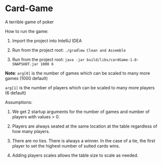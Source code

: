 # Card-Game
A terrible game of poker

How to run the game:

1. Import the project into IntelliJ IDEA

2. Run from the project root: `./gradlew Clean and Assemble`

3. Run from the project root: `java -jar build/libs/cardGame-1.0-SNAPSHOT.jar 1000 6`
  
  **Note**: 
  `arg[0]` is the number of games which can be scaled to many more games (1000 default)
  
  `arg[1]` is the number of players which can be scaled to many more players (6 default)

Assumptions:
 
1. We get 2 startup arguments for the number of games and number of players with values > 0.

2. Players are always seated at the same location at the table regardless of how many players.

3. There are no ties. There is always a winner. In the case of a tie, the first player to set the highest number of suited cards wins.

4. Adding players scales allows the table size to scale as needed. 